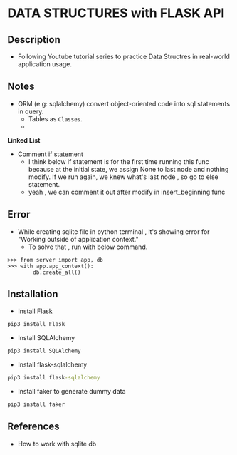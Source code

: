 # DATA STRUCTURES with FLASK API
## Description
- Following Youtube tutorial series to practice Data Structres in real-world application usage.

## Notes 
- ORM (e.g: sqlalchemy) convert object-oriented code into sql statements in query.
    - Tables as `Classes`.
    - 

**Linked List**
- Comment if statement
    - I think below if statement is for the first time running this func because at the initial state, we assign None to last node and nothing modify. If we run again, we knew what's last node , so go to else statement.
    - yeah , we can comment it out after modify in insert_beginning func

## Error
- While creating sqlite file in python terminal , it's showing error for "Working outside of application context."
    - To solve that , run with below command.
```
>>> from server import app, db
>>> with app.app_context():
        db.create_all()
```

## Installation
- Install Flask
```cmd
pip3 install Flask
```
- Install SQLAlchemy
```cmd
pip3 install SQLAlchemy
```
- Install flask-sqlalchemy
```cmd
pip3 install flask-sqlalchemy
```
- Install faker to generate dummy data
```cmd
pip3 install faker
```
## References
- How to work with sqlite db